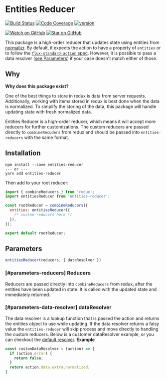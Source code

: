 # Entities Reducer

[![Build Status][build-badge]][build]
[![Code Coverage][coverage-badge]][coverage]
[![version][version-badge]][package]


[![Watch on GitHub][github-watch-badge]][github-watch]
[![Star on GitHub][github-star-badge]][github-star]

This package is a high-order reducer that updates state using entities from [normalizr](https://github.com/paularmstrong/normalizr).
By default, it expects the action to have a property of `entities` or to follow the [`flux-standard-action` spec](https://github.com/acdlite/flux-standard-action).
However, it is possible to pass a data resolver ([see Parameters](#parameter-data-resolver)) if your case doesn't match either of those.  

## Why
**Why does this package exist?**

One of the best things to store in redux is data from server requests. Additionally, working with items stored in redux is best done when the data is normalized.
To simplify the storing of the data, this package will handle updating state with fresh normalized data.
 
Entities Reducer is a high-order reducer, which means it will accept more reducers for further customizations.
The custom reducers are passed directly to `combineRecuders` from redux and should be passed into `entities-reducers` with the same format. 

## Installation
```
npm install --save entities-reducer
--- or ---
yarn add entities-reducer
```

Then add to your root reducer:
```javascript
import { combineReducers } from 'redux';
import entitiesReducer from 'entities-reducer';

const rootReducer = combineReducers({
  entities: entitiesReducer({
    /* custom reducers here */
  }),
});

export default rootReducer;
```

## Parameters

```javascript
entitiesReducer(reducers, { dataResolver })
```

### [#parameters-reducers] Reducers
Reducers are passed directly into `combineReducers` from redux, after the entities have been updated in state. It is called with the updated state and immediately returned. 

### [#parameters-data-resolver] dataResolver
The data resolver is a lookup function that is passed the action and returns the entities object to use while updating.
If the data resolver returns a falsy value the `entities-reducer` will skip process and move directly to handling the custom reducers. 
Below is a customer dataResolver example, or you can checkout the [default resolver](src/index.js). 
**Example**
```javascript
const customDataResolver = (action) => {
  if (action.error) {
    return false;
  }
  return action.data.extra.normalized;
}
```


[build]: https://travis-ci.org/kwelch/entities-reducer
[build-badge]: https://img.shields.io/travis/kwelch/entities-reducer.svg?style=flat-square
[coverage-badge]: https://img.shields.io/codecov/c/github/kwelch/entities-reducer.svg?style=flat-square
[coverage]: https://codecov.io/github/kwelch/entities-reducer
[github-watch-badge]: https://img.shields.io/github/watchers/kwelch/entities-reducer.svg?style=social
[github-watch]: https://github.com/kwelch/entities-reducer/watchers
[github-star-badge]: https://img.shields.io/github/stars/kwelch/entities-reducer.svg?style=social
[github-star]: https://github.com/kwelch/entities-reducer/stargazers
[version-badge]: https://img.shields.io/npm/v/entities-reducer.svg?style=flat-square
[package]: https://www.npmjs.com/package/entities-reducer
